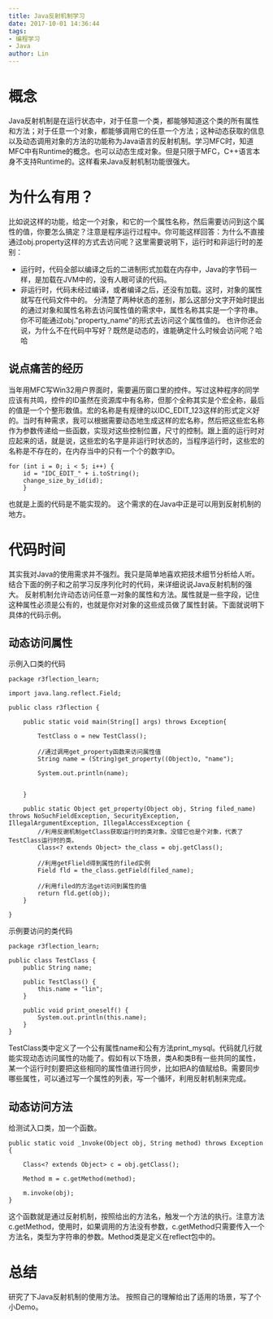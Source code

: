 ```yaml
---
title: Java反射机制学习
date: 2017-10-01 14:36:44
tags: 
- 编程学习
- Java
author: Lin
---
```

# 概念
Java反射机制是在运行状态中，对于任意一个类，都能够知道这个类的所有属性和方法；对于任意一个对象，都能够调用它的任意一个方法；这种动态获取的信息以及动态调用对象的方法的功能称为Java语言的反射机制。学习MFC时，知道MFC中有Runtime的概念。也可以动态生成对象。但是只限于MFC，C++语言本身不支持Runtime的。这样看来Java反射机制功能很强大。
<!--more-->
# 为什么有用？
比如说这样的功能，给定一个对象，和它的一个属性名称，然后需要访问到这个属性的值，你要怎么搞定？注意是程序运行过程中。你可能这样回答：为什么不直接通过obj.property这样的方式去访问呢？这里需要说明下，运行时和非运行时的差别：
- 运行时，代码全部以编译之后的二进制形式加载在内存中，Java的字节码一样，是加载在JVM中的，没有人眼可读的代码。
- 非运行时，代码未经过编译，或者编译之后，还没有加载。这时，对象的属性就写在代码文件中的。
分清楚了两种状态的差别，那么这部分文字开始时提出的通过对象和属性名称去访问属性值的需求中，属性名称其实是一个字符串。你不可能通过obj."property_name"的形式去访问这个属性值的。
也许你还会说，为什么不在代码中写好？既然是动态的，谁能确定什么时候会访问呢？哈哈

## 说点痛苦的经历
当年用MFC写Win32用户界面时，需要遍历窗口里的控件。写过这种程序的同学应该有共鸣，控件的ID虽然在资源库中有名称，但那个全称其实是个宏全称，最后的值是一个个整形数值。宏的名称是有规律的以IDC_EDIT_123这样的形式定义好的。当时有种需求，我可以根据需要动态地生成这样的宏名称，然后把这些宏名称作为参数传递给一些函数，实现对这些控制位置，尺寸的控制。跟上面的运行时对应起来的话，就是说，这些宏的名字是非运行时状态的，当程序运行时，这些宏的名称是不存在的，在内存当中的只有一个个的数字ID。
```
for (int i = 0; i < 5; i++) {
	id = "IDC_EDIT_" + i.toString();
	change_size_by_id(id);
	}
```
也就是上面的代码是不能实现的。
这个需求的在Java中正是可以用到反射机制的地方。
# 代码时间
其实我对Java的使用需求并不强烈。我只是简单地喜欢把技术细节分析给人听。结合下面的例子和之前学习反序列化时的代码，来详细说说Java反射机制的强大。
反射机制允许动态访问任意一对象的属性和方法。属性就是一些字段，记住这种属性必须是公有的，也就是你对对象的这些成员做了属性封装。下面就说明下具体的代码示例。
## 动态访问属性
示例入口类的代码
```
package r3flection_learn;

import java.lang.reflect.Field;

public class r3flection {

	public static void main(String[] args) throws Exception{
		
		TestClass o = new TestClass();
		
		//通过调用get_property函数来访问属性值
		String name = (String)get_property((Object)o, "name");
		
		System.out.println(name);
		

	}
	
	public static Object get_property(Object obj, String filed_name) throws NoSuchFieldException, SecurityException, IllegalArgumentException, IllegalAccessException {
		//利用反谢机制getClass获取运行时的类对象。没错它也是个对象，代表了TestClass运行时的类。
		Class<? extends Object> the_class = obj.getClass();
		
		//利用getFlield得到属性的filed实例
		Field fld = the_class.getField(filed_name);
		
		//利用filed的方法get访问到属性的值
		return fld.get(obj);
	}

}
```

示例要访问的类代码

```
package r3flection_learn;

public class TestClass {
	public String name;
	
	public TestClass() {
		this.name = "lin";
	}
	
	public void print_oneself() {
		System.out.println(this.name);
	}
}
``` 

TestClass类中定义了一个公有属性name和公有方法print_mysql。代码就几行就能实现动态访问属性的功能了。假如有以下场景，类A和类B有一些共同的属性，某一个运行时刻要把这些相同的属性值进行同步，比如把A的值赋给B。需要同步哪些属性，可以通过写一个属性的列表，写一个循环，利用反射机制来完成。
## 动态访问方法
给测试入口类，加一个函数。

```
public static void _1nvoke(Object obj, String method) throws Exception {
	
	Class<? extends Object> c = obj.getClass();
	
	Method m = c.getMethod(method);
	
	m.invoke(obj);
}
```

这个函数就是通过反射机制，按照给出的方法名，触发一个方法的执行。注意方法c.getMethod，使用时，如果调用的方法没有参数，c.getMethod只需要传入一个方法名，类型为字符串的参数。Method类是定义在reflect包中的。

# 总结
研究了下Java反射机制的使用方法。
按照自己的理解给出了适用的场景，写了个小Demo。

